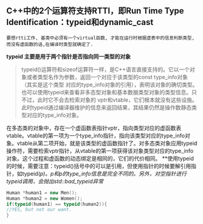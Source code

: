 ## C++中的2个运算符支持RTTI，即Run Time Type Identification：typeid和dynamic_cast
    要想rtti工作, 基类中必须有一个virtual函数, 才能在运行时根据虚表中的信息判断类型, 而没有虚函数的话,在编译时类型就确定了.
**typeid 主要是用于两个指针是否指向同一类型的对象**
> typeid()运算符和sizeof运算符一样，是C++语言直接支持的。它以一个对象或者类型名作为参数，返回一个对应于该类型的const type_info对象（其实是这个类型
> 对应的type_info对象的引用），表明该对象的确切类型。也可以使用typeid来查看非多态型对象和基本数据类型对象的类型信息。只不过，此时它不会去检索对象的
> vptr和vtable，它们根本就没有这些设施。此时typeid通过编译器维护的信息来返回结果，其结果仍然是操作数静态类型对应的type_info对象。


在多态类的对象中，存在一个虚函数表指针vptr，指向类型对应的虚函数表vtable。vtable的第一项为一个type_info指针，指向该类型对应的type_info对象。vtable从第二项开始，就是该类型的虚函数指针了。对多态类对象应用typeid操作符，需要检索vptr指针，从vtable的第一项获得该对象类型对应的type_info对象。这个过程和虚函数的动态绑定是相同的，它们的代价相同。
**使用typeid的时候，需要注意：typeid()括号中的可以是引用，但使用指针的时候要解引用指针，如typeid(*p)。*p和p的type_info信息是完全不同的。另外，对空指针进行typeid调用，会抛出std::bad_typeid异常**
``` cpp
Human *human1 = new Men();
Human *human2 = new Women();
if(typeid(human1) == typeid(human2)){
//YES, but not our want.
}

```
